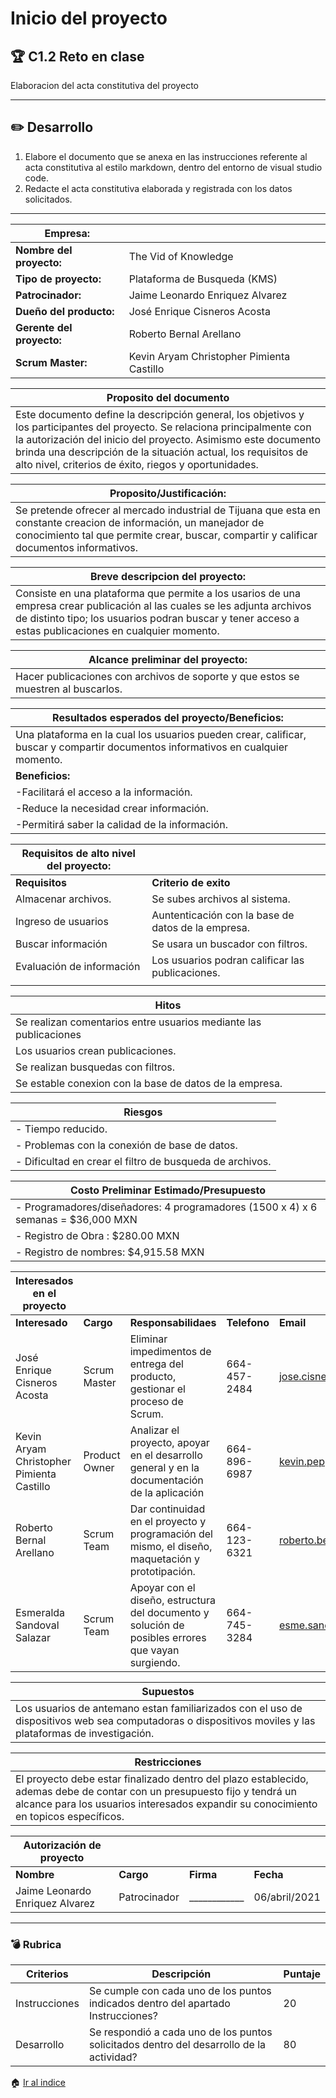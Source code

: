 # Inicio del proyecto

## :trophy: C1.2 Reto en clase

Elaboracion del acta constitutiva del proyecto


___

## :pencil2: Desarrollo

1. Elabore el documento que se anexa en las instrucciones referente al acta constitutiva al estilo markdown, dentro del entorno de visual studio code.
2. Redacte el acta constitutiva elaborada y registrada con los datos solicitados.

___

|Empresa:||
|---|---|
|**Nombre del proyecto:**|The Vid of Knowledge|
|**Tipo de proyecto:**|Plataforma de Busqueda (KMS)|
|**Patrocinador:**|Jaime Leonardo Enriquez Alvarez|
|**Dueño del producto:**|José Enrique Cisneros Acosta|
|**Gerente del proyecto:**|Roberto Bernal Arellano|
|**Scrum Master:**|Kevin Aryam Christopher Pimienta Castillo|

|Proposito del documento|
|---|
|Este documento define la descripción general, los objetivos y los participantes del proyecto. Se relaciona principalmente con la autorización del inicio del proyecto. Asimismo este documento brinda una descripción de la situación actual, los requisitos de alto nivel, criterios de éxito, riegos y oportunidades.|

|Proposito/Justificación:|
|---|
|Se pretende ofrecer al mercado industrial de Tijuana que esta en constante creacion de información, un manejador de conocimiento tal que permite crear, buscar, compartir y calificar documentos informativos.|

|Breve descripcion del proyecto:|
|---|
|Consiste en una plataforma que permite a los usarios de una empresa crear publicación al las cuales se les adjunta archivos de distinto tipo; los usuarios podran buscar y tener acceso a estas publicaciones en cualquier momento.|

|Alcance preliminar del proyecto:|
|---|
|Hacer publicaciones con archivos de soporte y que estos se muestren al buscarlos.|

|Resultados esperados del proyecto/Beneficios:|
|---|
|Una plataforma en la cual los usuarios pueden crear, calificar, buscar y compartir documentos informativos en cualquier momento. 
|**Beneficios:** |
|-Facilitará el acceso a la información.
|-Reduce la necesidad crear información.
|-Permitirá saber la calidad de la información.|

|Requisitos de alto nivel del proyecto:||
|---|---|
|**Requisitos**|**Criterio de exito**|
|Almacenar archivos.|Se subes archivos al sistema.||
|Ingreso de usuarios|Auntenticación con la base de datos de la empresa.||
|Buscar información|Se usara un buscador con filtros.||
|Evaluación de información|Los usuarios podran calificar las publicaciones.||
||||

|Hitos|
|---|
|Se realizan comentarios entre usuarios mediante las publicaciones|
|Los usuarios crean publicaciones.|
|Se realizan busquedas con filtros.|
|Se estable conexion con la base de datos de la empresa.|

|Riesgos|
|---|
|- Tiempo reducido.|
|- Problemas con la conexión de base de datos.|
|- Dificultad en crear el filtro de busqueda de archivos.|
 

|Costo Preliminar Estimado/Presupuesto|
|---|
|- Programadores/diseñadores: 4 programadores (1500 x 4) x 6 semanas = $36,000 MXN|
|- Registro de Obra : $280.00 MXN|
|- Registro de nombres: $4,915.58 MXN  |

|Interesados en el proyecto|||||
|---|---|---|---|---|
|**Interesado**|**Cargo**|**Responsabilidaes**|**Telefono**|**Email**|
|José Enrique Cisneros Acosta|Scrum Master|Eliminar impedimentos de entrega del producto, gestionar el proceso de Scrum.|664-457-2484|jose.cisneros@gmail.com|
|Kevin Aryam Christopher Pimienta Castillo|Product Owner|Analizar el proyecto, apoyar en el desarrollo general y en la documentación de la aplicación|664-896-6987|kevin.pepper@gmail.com|
|Roberto Bernal Arellano|Scrum Team|Dar continuidad en el proyecto y programación del mismo, el diseño, maquetación y prototipación.|664-123-6321|roberto.bernal@gmail.com|
|Esmeralda Sandoval Salazar|Scrum Team|Apoyar con el diseño, estructura del documento y solución de posibles errores que vayan surgiendo.|664-745-3284|esme.sandoval@gmail.com|


|Supuestos|
|---|
|Los usuarios de antemano estan familiarizados con el uso de dispositivos web sea computadoras o dispositivos moviles y las plataformas de investigación.|

|Restricciones|
|---|
|El proyecto debe estar finalizado dentro del plazo establecido, ademas debe de contar con un presupuesto fijo y tendrá un alcance para los usuarios interesados  expandir su conocimiento en topicos específicos.|

|Autorización de proyecto||||
|---|---|---|---|
|**Nombre**|**Cargo**|**Firma**|**Fecha**|
|Jaime Leonardo Enriquez Alvarez|Patrocinador|____________|06/abril/2021|

___

### :bomb: Rubrica

| Criterios     | Descripción                                                                                  | Puntaje |
| ------------- | -------------------------------------------------------------------------------------------- | ------- |
| Instrucciones | Se cumple con cada uno de los puntos indicados dentro del apartado Instrucciones?            | 20 |
| Desarrollo    | Se respondió a cada uno de los puntos solicitados dentro del desarrollo de la actividad?     | 80      |


:house: [Ir al indice](https://github.com/enrique-cisneros/AnalisisAvanzadoDeSoftware)